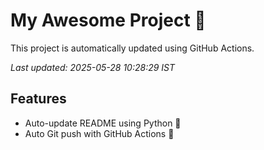 # My Awesome Project 🚀

This project is automatically updated using GitHub Actions.

_Last updated: 2025-05-28 10:28:29 IST_

## Features
- Auto-update README using Python 🐍
- Auto Git push with GitHub Actions 🤖
